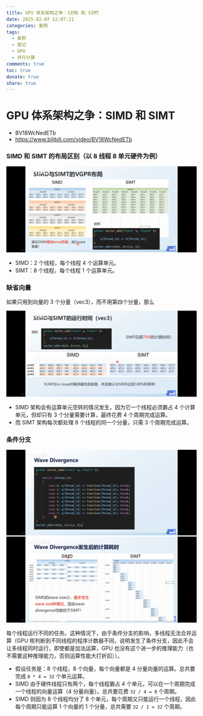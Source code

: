 ```yaml
---
title: GPU 体系架构之争：SIMD 和 SIMT
date: 2025-02-07 12:07:21
categories: 案例
tags:
  - 案例
  - 笔记
  - GPU
  - 并行计算
comments: true
toc: true
donate: true
share: true
---
```


# GPU 体系架构之争：SIMD 和 SIMT

- BV18WcNedETb
- https://www.bilibili.com/video/BV18WcNedETb

### SIMD 和 SIMT 的布局区别（以 8 线程 8 单元硬件为例）

![布局](/imgs/simd-vs-simt/layout.jpg)

- SIMD：2 个线程，每个线程 4 个运算单元。
- SIMT：8 个线程，每个线程 1 个运算单元。

### 缺省向量

如果只用到向量的 3 个分量（vec3），而不用第四个分量，那么

![缺省向量](/imgs/simd-vs-simt/demo-vec3.jpg)

- SIMD 架构会有运算单元空转的情况发生，因为它一个线程必须霸占 4 个计算单元，但却只有 3 个分量需要计算，最终花费 4 个周期完成运算。
- 而 SIMT 架构每次都处理 8 个线程的同一个分量，只需 3 个周期完成运算。

### 条件分支

![条件分支-代码](/imgs/simd-vs-simt/demo-branch-1.jpg)
![条件分支-分析](/imgs/simd-vs-simt/demo-branch-2.jpg)

每个线程运行不同的任务。这种情况下，由于条件分支的影响，多线程无法合并运算（GPU 核判断到不同线程的程序计数器不同，说明发生了条件分支，因此不会让多线程同时运行，即使都是加法运算，GPU 也没有这个进一步的推理能力（也不需要这种推理能力，否则运算性能大打折扣））。

- 假设任务是：8 个线程，8 个向量，每个向量都是 4 分量向量的运算。总共要完成 `8 * 4 = 32` 个单元运算。
- SIMD 由于硬件线程只有两个，每个线程霸占 4 个单元，可以在一个周期完成一个线程的向量运算（4 分量向量）。总共要花费 `32 / 4 = 8` 个周期。
- SIMD 则因为 8 个线程均分了 8 个单元，每个周期又只能运行一个线程，因此每个周期只能运算 1 个向量的 1 个分量，总共需要 `32 / 1 = 32` 个周期。

